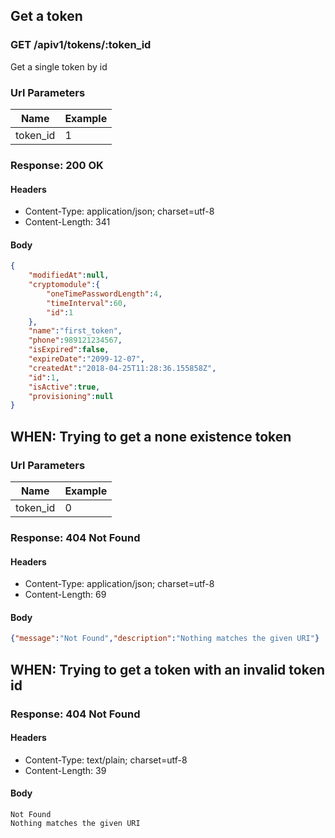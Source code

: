 ## Get a token

### GET /apiv1/tokens/:token_id

Get a single token by id

### Url Parameters

Name | Example
--- | ---
token_id | 1

### Response: 200 OK

#### Headers

* Content-Type: application/json; charset=utf-8
* Content-Length: 341

#### Body

```json
{
    "modifiedAt":null,
    "cryptomodule":{
        "oneTimePasswordLength":4,
        "timeInterval":60,
        "id":1
    },
    "name":"first_token",
    "phone":989121234567,
    "isExpired":false,
    "expireDate":"2099-12-07",
    "createdAt":"2018-04-25T11:28:36.155858Z",
    "id":1,
    "isActive":true,
    "provisioning":null
}
```

## WHEN: Trying to get a none existence token

### Url Parameters

Name | Example
--- | ---
token_id | 0

### Response: 404 Not Found

#### Headers

* Content-Type: application/json; charset=utf-8
* Content-Length: 69

#### Body

```json
{"message":"Not Found","description":"Nothing matches the given URI"}
```

## WHEN: Trying to get a token with an invalid token id

### Response: 404 Not Found

#### Headers

* Content-Type: text/plain; charset=utf-8
* Content-Length: 39

#### Body

```
Not Found
Nothing matches the given URI
```

